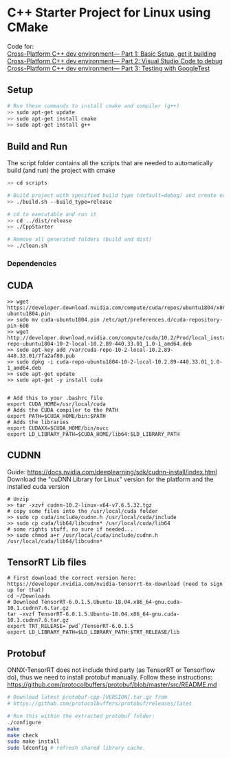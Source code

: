 # C++ Starter Project for Linux using CMake

Code for:</br>
[Cross-Platform C++ dev environment— Part 1: Basic Setup, get it building](https://medium.com/@johannesdobler/cross-platform-c-dev-environment-part-1-basic-setup-get-it-building-bbd0883d0e13)</br>
[Cross-Platform C++ dev environment— Part 2: Visual Studio Code to debug](https://medium.com/@johannesdobler/cross-platform-c-dev-environment-part-2-visual-studio-code-to-debug-e2628ed47e51)</br>
[Cross-Platform C++ dev environment— Part 3: Testing with GoogleTest](https://medium.com/@johannesdobler/cross-platform-c-dev-environment-part-3-testing-with-googletest-7aca79ee0034)</br>


## Setup
``` bash
# Run these commands to install cmake and compiler (g++)
>> sudo apt-get update
>> sudo apt-get install cmake
>> sudo apt-get install g++
```

## Build and Run
The script folder contains all the scripts that are needed to automatically build (and run) the project with cmake
``` bash
>> cd scripts

# Build project with specified build type (default=debug) and create executable to folder: dist/BUILD_TYPE
>> ./build.sh --build_type=release

# cd to executable and run it
>> cd ../dist/release
>> ./CppStarter

# Remove all generated folders (build and dist)
>> ./clean.sh 
```

### Dependencies
## CUDA
```
>> wget https://developer.download.nvidia.com/compute/cuda/repos/ubuntu1804/x86_64/cuda-ubuntu1804.pin
>> sudo mv cuda-ubuntu1804.pin /etc/apt/preferences.d/cuda-repository-pin-600
>> wget http://developer.download.nvidia.com/compute/cuda/10.2/Prod/local_installers/cuda-repo-ubuntu1804-10-2-local-10.2.89-440.33.01_1.0-1_amd64.deb
>> sudo apt-key add /var/cuda-repo-10-2-local-10.2.89-440.33.01/7fa2af80.pub
>> sudo dpkg -i cuda-repo-ubuntu1804-10-2-local-10.2.89-440.33.01_1.0-1_amd64.deb
>> sudo apt-get update
>> sudo apt-get -y install cuda


# Add this to your .bashrc file
export CUDA_HOME=/usr/local/cuda
# Adds the CUDA compiler to the PATH
export PATH=$CUDA_HOME/bin:$PATH
# Adds the libraries
export CUDAXX=$CUDA_HOME/bin/nvcc
export LD_LIBRARY_PATH=$CUDA_HOME/lib64:$LD_LIBRARY_PATH
```

## CUDNN
Guide: https://docs.nvidia.com/deeplearning/sdk/cudnn-install/index.html
Download the "cuDNN Library for Linux" version for the platform and the installed cuda version
```
# Unzip
>> tar -xzvf cudnn-10.2-linux-x64-v7.6.5.32.tgz
# copy some files into the /usr/local/cuda folder
>> sudo cp cuda/include/cudnn.h /usr/local/cuda/include
>> sudo cp cuda/lib64/libcudnn* /usr/local/cuda/lib64
# some rights stuff, no sure if needed...
>> sudo chmod a+r /usr/local/cuda/include/cudnn.h /usr/local/cuda/lib64/libcudnn*
```

## TensorRT Lib files
```
# First download the correct version here: https://developer.nvidia.com/nvidia-tensorrt-6x-download (need to sign up for that)
cd ~/Downloads
# Download TensorRT-6.0.1.5.Ubuntu-18.04.x86_64-gnu.cuda-10.1.cudnn7.6.tar.gz
tar -xvzf TensorRT-6.0.1.5.Ubuntu-18.04.x86_64-gnu.cuda-10.1.cudnn7.6.tar.gz
export TRT_RELEASE=`pwd`/TensorRT-6.0.1.5
export LD_LIBRARY_PATH=$LD_LIBRARY_PATH:$TRT_RELEASE/lib
```

## Protobuf
ONNX-TensorRT does not include third party (as TensorRT or Tensorflow do), thus we need
to install protobuf manually.
Follow these instructions: https://github.com/protocolbuffers/protobuf/blob/master/src/README.md
```bash
# Download latest protobuf-cpp-[VERSION].tar.gz from
# https://github.com/protocolbuffers/protobuf/releases/lates

# Run this within the extracted protobuf folder:
./configure
make
make check
sudo make install
sudo ldconfig # refresh shared library cache.
```